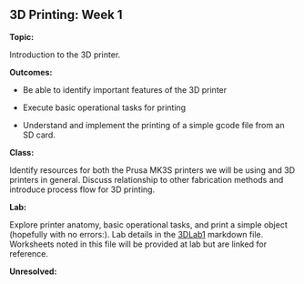 ## 3D Printing: Week 1

**Topic:** 

Introduction to the 3D printer. 

**Outcomes:** 

* Be able to identify important features of the 3D printer

* Execute basic operational tasks for printing

* Understand and implement the printing of a simple gcode file from an SD card.

**Class:** 

Identify resources for both the Prusa MK3S printers we will be using and 3D printers in general. Discuss relationship to other fabrication methods and introduce process flow for 3D printing.

**Lab:** 

Explore printer anatomy, basic operational tasks, and print a simple object (hopefully with no errors:). Lab details in the [3DLab1](https://github.com/smithrockmaker/ENGR102/blob/main/3DPrinters/LabGuides/3DLab1.md) markdown file. Worksheets noted in this file will be provided at lab but are linked for reference.

**Unresolved:** 